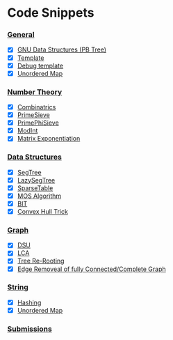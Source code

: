 # Code Snippets

### [General](./General)

- [x] [GNU Data Structures (PB Tree)](./General/gnuDS.cpp)
- [x] [Template](./General/template.cpp)
- [x] [Debug template](./General/debug.cpp)
- [x] [Unordered Map](./General/UnorderedMap.cpp)

### [Number Theory](./NumberTheory)

- [x] [Combinatrics](./NumberTheory/Combinatrics.cpp)
- [x] [PrimeSieve](./NumberTheory/PrimeSieve.cpp)
- [x] [PrimePhiSieve](./NumberTheory/PrimePhiSieve.cpp)
- [x] [ModInt](./NumberTheory/ModInt.cpp)
- [x] [Matrix Exponentiation](./NumberTheory/MatrixExponentiation.cpp)

### [Data Structures](./DataStructures)

- [x] [SegTree](./DataStructures/SegTree.cpp)
- [x] [LazySegTree](./DataStructures/LazySegTree.cpp)
- [x] [SparseTable](./DataStructures/SparseTable.cpp)
- [x] [MOS Algorithm](./DataStructures/MosAlgo.cpp)
- [x] [BIT](./DataStructures/BIT.cpp)
- [x] [Convex Hull Trick](./DataStructures/LineContainer.cpp)

### [Graph](./Graph)

- [x] [DSU](./Graph/DSU.cpp)
- [x] [LCA](./Graph/LCA.cpp)
- [x] [Tree Re-Rooting](./Graph/TreeReRooting.cpp)
- [x] [Edge Removeal of fully Connected/Complete Graph](./Graph/EdgeRemoveCC.cpp)

### [String](./String)

- [x] [Hashing](./String/Hashing.cpp)
- [x] [Unordered Map](./String/z_function.cpp)

### [Submissions](./submissions/)
